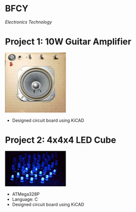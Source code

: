 # BFCY
*Electronics Technology*


# Project 1: 10W Guitar Amplifier
<img src="guitarampfront.jpg" alt="Front face of the guitar amplifier" width="200"/>


* Designed circuit board using KiCAD



# Project 2: 4x4x4 LED Cube
<img src="4x4x4LEDCube.jpg" alt="Image of an LED Cube with blue LEDs" width="200"/>


* ATMega328P
* Language: C
* Designed circuit board using KiCAD

